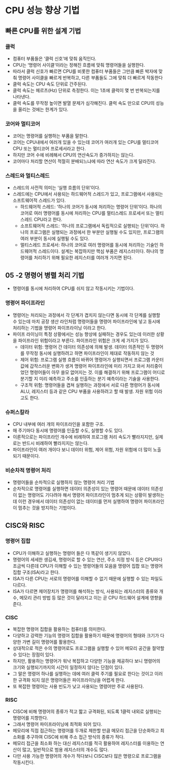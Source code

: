 # CPU 성능 향상 기법

## 빠른 CPU를 위한 설계 기법

### 클럭

- 컴퓨터 부품들은 ‘클럭 신호’에 맞춰 움직인다.
- CPU는 ‘명령어 사이클’이라는 정해진 흐름에 맞춰 명령어들을 실행한다.
- 따라서 클럭 신호가 빠르면 CPU를 비롯한 컴퓨터 부품들은 그만큼 빠른 박자에 맞춰 명령어 사이클을 빠르게 반복하고, 다른 부품들도 그에 맞춰 더 빠르게 작동한다
- 클럭 속도는 CPU 속도 단위로 간주된다.
- 클럭 속도는 헤르츠(Hz) 단위로 측정한다. 이는 1초에 클럭이 몇 번 반복되는지를 나타낸다.
- 클럭 속도를 무작정 높이면 발열 문제가 심각해진다. 클럭 속도 만으로 CPU의 성능을 올리는 것에는 한계가 있다.

### 코어와 멀티코어

- 코어는 명령어를 실행하는 부품을 말한다.
- 코어는 CPU내에서 여러개 있을 수 있는데 코어가 여러개 있는 CPU를 멀티코어 CPU 또는 멀티코어 프로세서라고 한다.
- 하지만 코어 수에 비례해서 CPU의 연산속도가 증가하지는 않는다.
- 코어마다 처리할 연산이 적절히 분배되느냐에 따라 연산 속도가 크게 달라진다.

### 스레드와 멀티스레드

- 스레드의 사전적 의미는 ‘실행 흐름의 단위’이다.
- 스레드에는 CPU에서 사용되는 하드웨어적 스레드가 있고, 프로그램에서 사용되는 소프트웨어적 스레드가 있다.
    - 하드웨어적 스레드: ‘하나의 코어가 동시에 처리하는 명령어 단위’이다. 하나의 코어로 여러 명령어를 동시에 처리하는 CPU를 멀티스레드 프로세서 또는 멀티스레드 CPU라고 한다.
    - 소프트웨어적 스레드: ‘하나의 프로그램에서 독립적으로 실행되는 단위’이다. 하나의 프로그램은 실행되는 과정에서 한 부분만 실행될 수도 있지만, 프로그램의 여러 부분이 동시에 실행될 수도 있다.
    - 멀티스레드 프로세서: 하나의 코어로 여러 명령어를 동시에 처리하는 기술인 하드웨어적 스레드이다. 설계는 복잡하지만 핵심 부품은 레지스터이다. 하나의 명령어를 처리하기 위해 필요한 레지스터를 여러개 가지면 된다.

## 05 -2 명령어 병렬 처리 기법

- 명령어를 동시에 처리하여 CPU를 쉬지 않고 작동시키는 기법이다.

### 명령어 파이프라인

- 명령어는 처리되는 과정에서 각 단계가 겹치지 않는다면 동시에 각 단계를 실행할 수 있는데 마치 공장 생산 라인처럼 명령어들을 명령어 파이프라인에 넣고 동시에 처리하는 기법을 명령어 파이프라이닝 이라고 한다.
- 파이프 라이닝이 특정 상황에서는 성능 향상에 실패하는 경우도 있는데 이러한 상황을 파이프라인 위험이라고 부른다. 파이프라인 위험은 크게 세 가지가 있다.
    - 데이터 위험: 명령어 간 데이터 의존성에 의해 발생. 데이터 의존적인 두 명령어를 무작정 동시에 실행하려고 하면 파이프라인이 제대로 작동하지 않는 것
    - 제어 위험: 프로그램 실행 흐름이 바뀌어 명령어가 실행되면서 프로그램 카운터 값에 갑작스러운 변화가 생겨 명령어 파이프라인에 미리 가지고 와서 처리중이었던 명령어들이 아무 쓸모 없어지는 것. 이를 해결하기 위해 프로그램이 어디로 분기할 지 미리 예측하고 주소를 인출하는 분기 예측이라는 기술을 사용한다.
    - 구조적 위험: 명령어들을 겹쳐 실행하는 과정에서 서로 다른 명령어가 동시에 ALU, 레지스터 등과 같은 CPU 부품을 사용하려고 할 때 발생. 자원 위험 이라고도 한다.

### 슈퍼스칼라

- CPU 내부에 여러 개의 파이프라인을 포함한 구조.
- 매 주기마다 동시에 명령어를 인출할 수도, 실행할 수도 있다.
- 이론적으로는 파이프라인 개수에 비례하여 프로그램 처리 속도가 빨라지지만, 실제로는 반드시 비례하여 빨라지지는 않는다.
- 파이프라인이 여러 개이다 보니 데이터 위험, 제어 위험, 자원 위험에 더 많이 노출되기 때문이다.

### 비순차적 명령어 처리

- 명령어들을 순차적으로 실행하지 않는 명령어 처리 기법
- 순차적으로 명령어를 실행하면 데이터 의존성이 있는 명령어 때문에 데이터 의존성이 없는 명령어도 기다려야 해서 명령어 파이프라인이 멈추게 되는 상황이 발생하는데 이런 경우에서 데이터 의존성이 없는 데이터를 먼저 실행하여 명령어 파이프라인이 멈추는 것을 방지하는 기법이다.

## CISC와 RISC

### 명령어 집합

- CPU가 이해하고 실행하는 명령어 들은 다 똑같이 생기지 않았다.
- 명령어의 세세한 생김새, 명령어로 할 수 있는 연산, 주소 지정 방식 등은 CPU마다 조금씩 다른데 CPU가 이해할 수 있는 명령어들의 모음을 명령어 집합 또는 명령어 집합 구조(ISA)라고 한다.
- ISA가 다른 CPU는 서로의 명령어를 이해할 수 없기 때문에 실행할 수 있는 파일도 다르다.
- ISA가 다르면 제어장치가 명령어를 해석하는 방식, 사용되는 레지스터의 종류와 개수, 메모리 관리 방법 등 많은 것이 달라지고 이는 곧 CPU 하드웨어 설계에 영향을 준다.

### CISC

- 복잡한 명령어 집합을 활용하는 컴퓨터를 의미한다.
- 다양하고 강력한 기능의 명령어 집합을 활용하기 때문에 명령어의 형태와 크기가 다양한 가변 길이 명령어를 활용한다.
- 상대적으로 적은 수의 명령어로도 프로그램을 실행할 수 있어 메모리 공간을 절약할 수 있다는 장점이 있다.
- 하지만, 활용하는 명령어가 워낙 복잡하고 다양한 기능을 제공하다 보니 명령어의 크기와 실행되기까지의 시간이 일정하지 않다는 단점이 있다.
- 그 말은 명령어 하나를 실행하는 데에 여러 클럭 주기를 필요로 한다는 것이고 이러한 규격화 되지 않은 명령어들은 파이프라이닝을 어렵게 한다.
- 또 복잡한 명령어는 사용 빈도가 낮고 사용되는 명령어만 주로 사용된다.

### RISC

- CISC에 비해 명령어의 종류가 적고 짧고 규격화된, 되도록 1클럭 내외로 실행되는 명령어를 지향한다.
- 그래서 명령어 파이프라이닝에 최적화 되어 있다.
- 메모리에 직접 접근하는 명령어를 두개로 제한할 만큼 메모리 접근을 단순화하고 최소화를 추구하여 CISC에 비해 주소 접근 방식의 종류가 적다.
- 메모리 접근을 최소화 하는 대신 레지스터를 적극 활용하여 레지스터를 이용하는 연산이 많고, 일반적으로 범용 레지스터의 개수도 많다.
- 다만 사용 가능한 명령어의 개수가 적다보니 CISC보다 많은 명령으로 프로그램을 작동시킨다.
